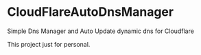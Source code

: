 # CloudFlareAutoDnsManager

Simple Dns Manager and Auto Update dynamic dns for Cloudflare

This project just for personal.


